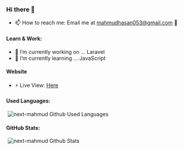 ### Hi there 👋
- 📫 How to reach me: Email me at mahmudhasan053@gmail.com 🙂
<!--
**next-mahmud/next-mahmud** is a ✨ _special_ ✨ repository because its `README.md` (this file) appears on your GitHub profile.
-->
<!-- Here are some ideas to get you started: -->

#### Learn & Work:

- 🔭 I’m currently working on ... Laravel
- 🌱 I’m currently learning ... JavaScript

#### Website
- ⚡ Live View: <a href="https://mahmud-site.herokuapp.com/">Here</a>

<!--
- 👯 I’m looking to collaborate on ...
- 🤔 I’m looking for help with ... 
- 💬 Ask me about ...
- 📫 How to reach me: ...
- 😄 Pronouns: ...
- ⚡ Fun fact: ...
-->

#### Used Languages:

<p>&nbsp;<img src="https://github-readme-stats.vercel.app/api/top-langs/?username=next-mahmud&layout=compact" alt="next-mahmud Github Used Languages"/></p>

#### GitHub Stats:

<p>&nbsp;<img src="https://github-readme-stats.vercel.app/api?username=next-mahmud&show_icons=true" alt="next-mahmud Github Stats" /></p>
